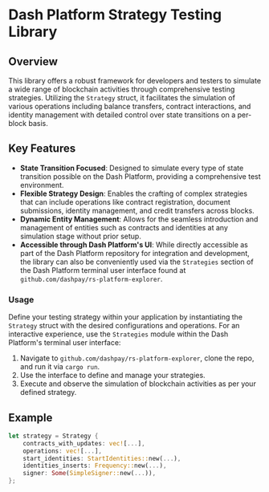 
# Dash Platform Strategy Testing Library

## Overview
This library offers a robust framework for developers and testers to simulate a wide range of blockchain activities through comprehensive testing strategies. Utilizing the `Strategy` struct, it facilitates the simulation of various operations including balance transfers, contract interactions, and identity management with detailed control over state transitions on a per-block basis.

## Key Features
- **State Transition Focused**: Designed to simulate every type of state transition possible on the Dash Platform, providing a comprehensive test environment.
- **Flexible Strategy Design**: Enables the crafting of complex strategies that can include operations like contract registration, document submissions, identity management, and credit transfers across blocks.
- **Dynamic Entity Management**: Allows for the seamless introduction and management of entities such as contracts and identities at any simulation stage without prior setup.
- **Accessible through Dash Platform's UI**: While directly accessible as part of the Dash Platform repository for integration and development, the library can also be conveniently used via the `Strategies` section of the Dash Platform terminal user interface found at `github.com/dashpay/rs-platform-explorer`.

### Usage
Define your testing strategy within your application by instantiating the `Strategy` struct with the desired configurations and operations. For an interactive experience, use the `Strategies` module within the Dash Platform's terminal user interface:

1. Navigate to `github.com/dashpay/rs-platform-explorer`, clone the repo, and run it via `cargo run`.
2. Use the interface to define and manage your strategies.
3. Execute and observe the simulation of blockchain activities as per your defined strategy.

## Example
```rust
let strategy = Strategy {
    contracts_with_updates: vec![...],
    operations: vec![...],
    start_identities: StartIdentities::new(...),
    identities_inserts: Frequency::new(...),
    signer: Some(SimpleSigner::new(...)),
};
```